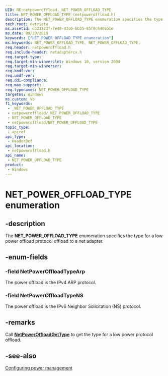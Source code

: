 ```yaml
---
UID: NE:netpoweroffload._NET_POWER_OFFLOAD_TYPE
title: NET_POWER_OFFLOAD_TYPE (netpoweroffload.h)
description: The NET_POWER_OFFLOAD_TYPE enumeration specifies the type for a low power offload protocol offload to a net adapter.
tech.root: netvista
ms.assetid: d321223f-7e48-43c6-bb35-85f0c646651e
ms.date: 09/30/2019
keywords: ["NET_POWER_OFFLOAD_TYPE enumeration"]
ms.keywords: NET_POWER_OFFLOAD_TYPE, NET_POWER_OFFLOAD_TYPE,
req.header: netpoweroffload.h
req.include-header: netadaptercx.h 
req.target-type: 
req.target-min-winverclnt: Windows 10, version 2004
req.target-min-winversvr: 
req.kmdf-ver: 
req.umdf-ver: 
req.ddi-compliance: 
req.max-support: 
req.typenames: NET_POWER_OFFLOAD_TYPE
targetos: Windows
ms.custom: Vb
f1_keywords:
 - _NET_POWER_OFFLOAD_TYPE
 - netpoweroffload/_NET_POWER_OFFLOAD_TYPE
 - NET_POWER_OFFLOAD_TYPE
 - netpoweroffload/NET_POWER_OFFLOAD_TYPE
topic_type:
 - apiref
api_type:
 - HeaderDef
api_location:
 - netpoweroffload.h
api_name:
 - NET_POWER_OFFLOAD_TYPE
product:
 - Windows
---
```


# NET_POWER_OFFLOAD_TYPE enumeration


## -description

The **NET_POWER_OFFLOAD_TYPE** enumeration specifies the type for a low power offload protocol offload to a net adapter.

## -enum-fields

### -field NetPowerOffloadTypeArp 

The power offload is the IPv4 ARP protocol.

### -field NetPowerOffloadTypeNS 

The power offload is the IPv6 Neighbor Solicitation (NS) protocol.

## -remarks

Call [**NetPowerOffloadGetType**](../netpoweroffload/nf-netpoweroffload-netpoweroffloadgettype.md) to get the type for a low power protocol offload.

## -see-also

[Configuring power management](https://docs.microsoft.com/windows-hardware/drivers/netcx/configuring-power-management)

